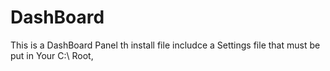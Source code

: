 # DashBoard
This is a DashBoard Panel th install file includce a Settings file that must be put in Your C:\  Root,
